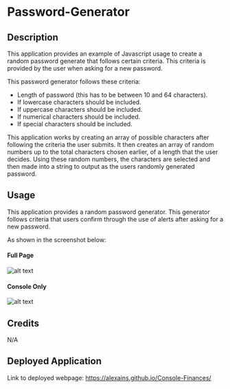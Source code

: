 # Password-Generator

## Description

This application provides an example of Javascript usage to create a random password generate that follows certain criteria. This criteria is provided by the user when asking for a new password.

This password generator follows these criteria:
* Length of password (this has to be between 10 and 64 characters).
* If lowercase characters should be included.
* If uppercase characters should be included.
* If numerical characters should be included.
* If special characters should be included.

This application works by creating an array of possible characters after following the criteria the user submits. It then creates an array of random numbers up to the total characters chosen earlier, of a length that the user decides. Using these random numbers, the characters are selected and then made into a string to output as the users randomly generated password.

## Usage

This application provides a random password generator. This generator follows criteria that users confirm through the use of alerts after asking for a new password.

As shown in the screenshot below:

#### Full Page
![alt text](./assets/images/Screenshot%202023-01-03%20at%2017.05.00.png)

#### Console Only
![alt text](./assets/images/Screenshot%202023-01-03%20at%2017.04.22.png)

## Credits

N/A

## Deployed Application
Link to deployed webpage: https://alexains.github.io/Console-Finances/